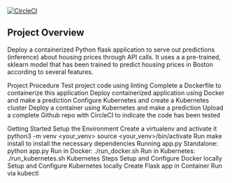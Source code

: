 [![CircleCI](https://circleci.com/gh/circleci/operationalize-machine-learning-microservice.svg?style=svg&circle-token=b3adcc676908c7e17c984f64b38f9e746647236c)](https://app.circleci.com/pipelines/github/Esraa-Ezzat/operationalize-machine-learning-microservice)

## Project Overview

Deploy a containerized Python flask application to serve out predictions (inference) about housing prices through API calls. It uses a a pre-trained, sklearn model that has been trained to predict housing prices in Boston according to several features.

Project Procedure
Test project code using linting
Complete a Dockerfile to containerize this application
Deploy containerized application using Docker and make a prediction
Configure Kubernetes and create a Kubernetes cluster
Deploy a container using Kubernetes and make a prediction
Upload a complete Github repo with CircleCI to indicate the code has been tested

Getting Started
Setup the Environment
Create a virtualenv and activate it
python3 -m venv <your_venv>
source <your_venv>/bin/activate
Run make install to install the necessary dependencies
Running app.py
Standalone: python app.py
Run in Docker: ./run_docker.sh
Run in Kubernetes: ./run_kubernetes.sh
Kubernetes Steps
Setup and Configure Docker locally
Setup and Configure Kubernetes locally
Create Flask app in Container
Run via kubectl
